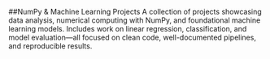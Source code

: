 ##NumPy & Machine Learning Projects
A collection of projects showcasing data analysis, numerical computing with NumPy, and foundational machine learning models. 
Includes work on linear regression, classification, and model evaluation—all focused on clean code, well-documented pipelines, and reproducible results.
